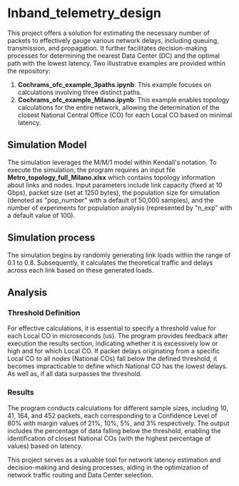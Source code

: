 # Inband_telemetry_design

This project offers a solution for estimating the necessary number of packets to effectively gauge various network delays, including queuing, transmission, and propagation. It further facilitates decision-making processes for determining the nearest Data Center (DC) and the optimal path with the lowest latency.
Two illustrative examples are provided within the repository:
1. **Cochrams_ofc_example_3paths.ipynb**: This example focuses on calculations involving three distinct paths.
1. **Cochrams_ofc_example_Milano.ipynb**: This example enables topology calculations for the entire network, allowing the determination of the closest National Central Office (CO) for each Local CO based on minimal latency.

## Simulation Model
The simulation leverages the M/M/1 model within Kendall's notation. To execute the simulation, the program requires an input file **Metro_topology_full_Milano.xlsx** which contains topology information about links and nodes. 
Input parameters include link capacity (fixed at 10 Gbps), packet size (set at 1250 bytes), the population size for simulation (denoted as "pop_number" with a default of 50,000 samples), and the number of experiments for population analysis (represented by "n_exp" with a default value of 100).

## Simulation process
The simulation begins by randomly generating link loads within the range of 0.1 to 0.8. 
Subsequently, it calculates the theoretical traffic and delays across each link based on these generated loads.


## Analysis
### Threshold Definition

For effective calculations, it is essential to specify a threshold value for each Local CO in microseconds (us). 
The program provides feedback after execution the results section, indicating whether it is excessively low or high and for which Local CO.
If packet delays originating from a specific Local CO to all nodes (National COs) fall below the defined threshold, it becomes impracticable to define which National CO has the lowest delays.
As well as, if all data surpasses the threshold.

### Results

The program conducts calculations for different sample sizes, including 10, 41, 164, and 452 packets, each corresponding to a Confidence Level of 80% with margin values of 21%, 10%, 5%, and 3% respectively.
The output includes the percentage of data falling below the threshold, enabling the identification of closest National COs (with the highest percentage of values) based on latency.

This project serves as a valuable tool for network latency estimation and decision-making and desing processes, aiding in the optimization of network traffic routing and Data Center selection.


